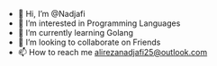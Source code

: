 - 👋 Hi, I’m @Nadjafi
- 👀 I’m interested in Programming Languages
- 🌱 I’m currently learning Golang
- 💞️ I’m looking to collaborate on Friends
- 📫 How to reach me alirezanadjafi25@outlook.com

